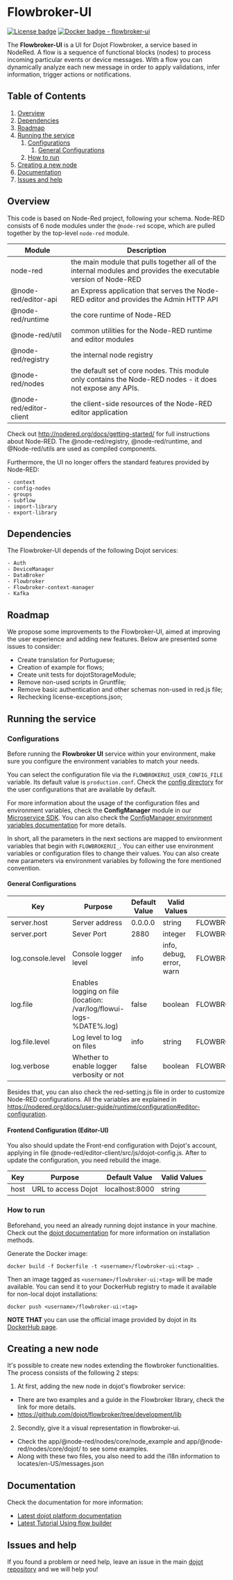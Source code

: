 # Flowbroker-UI

[![License badge](https://img.shields.io/badge/License-Apache%202.0-blue.svg)](https://opensource.org/licenses/Apache-2.0)
[![Docker badge - flowbroker-ui](https://img.shields.io/docker/pulls/dojot/flowbroker-ui.svg)](https://hub.docker.com/r/dojot/flowbroker-ui/)

The **Flowbroker-UI** is a UI for Dojot Flowbroker, a service based in NodeRed. A flow is a sequence of functional blocks (nodes) to process incoming particular events or device messages. With a flow you can dynamically analyze each new message in order to apply validations, infer information, trigger actions or notifications.

## **Table of Contents**

1. [Overview](#overview)
2. [Dependencies](#dependencies)
3. [Roadmap](#roadmap)
4. [Running the service](#running-the-service)
   1. [Configurations](#configurations)
      1. [General Configurations](#general-configurations)
   2. [How to run](#how-to-run)
5. [Creating a new node](#creating-a-new-node)
6. [Documentation](#documentation)
7. [Issues and help](#issues-and-help)

## Overview

This code is based on Node-Red project, following your schema. Node-RED consists of 6 node modules under the `@node-red` scope, which are pulled together by the top-level `node-red` module.

| Module                  | Description                                                                                                     |
| ----------------------- | --------------------------------------------------------------------------------------------------------------- |
| node-red                | the main module that pulls together all of the internal modules and provides the executable version of Node-RED |
| @node-red/editor-api    | an Express application that serves the Node-RED editor and provides the Admin HTTP API                          |
| @node-red/runtime       | the core runtime of Node-RED                                                                                    |
| @node-red/util          | common utilities for the Node-RED runtime and editor modules                                                    |
| @node-red/registry      | the internal node registry                                                                                      |
| @node-red/nodes         | the default set of core nodes. This module only contains the Node-RED nodes - it does not expose any APIs.      |
| @node-red/editor-client | the client-side resources of the Node-RED editor application                                                    |

Check out http://nodered.org/docs/getting-started/ for full instructions about Node-RED.
The @node-red/registry, @node-red/runtime, and @Node-red/utils are used as compiled components.

Furthermore, the UI no longer offers the standard features provided by Node-RED:

    - context
    - config-nodes
    - groups
    - subflow
    - import-library
    - export-library

## Dependencies

The Flowbroker-UI depends of the following Dojot services:

    - Auth
    - DeviceManager
    - DataBroker
    - Flowbroker
    - Flowbroker-context-manager
    - Kafka

## Roadmap

We propose some improvements to the Flowbroker-UI, aimed at improving the user experience and adding new features. Below are presented some issues to consider:

- Create translation for Portuguese;
- Creation of example for flows;
- Create unit tests for dojotStorageModule;
- Remove non-used scripts in Gruntfile;
- Remove basic authentication and other schemas non-used in red.js file;
- Rechecking license-exceptions.json;

## Running the service

### Configurations

Before running the **Flowbroker UI** service within your environment, make sure you configure the
environment variables to match your needs.

You can select the configuration file via the `FLOWBROKERUI_USER_CONFIG_FILE` variable. Its default value
is `production.conf`. Check the [config directory](./config) for the user configurations that are
available by default.

For more information about the usage of the configuration files and environment variables, check the
**ConfigManager** module in our [Microservice SDK](https://github.com/dojot/dojot-microservice-sdk-js).
You can also check the [ConfigManager environment variables documentation](https://github.com/dojot/dojot-microservice-sdk-js/blob/master/lib/configManager/README.md#environment-variables) for more details.

In short, all the parameters in the next sections are mapped to environment variables that begin
with `FLOWBROKERUI_`. You can either use environment variables or configuration files to change their values.
You can also create new parameters via environment variables by following the fore mentioned
convention.

#### General Configurations

| Key               | Purpose                                                             | Default Value | Valid Values             | Environment variable           |
| ----------------- | ------------------------------------------------------------------- | ------------- | ------------------------ | ------------------------------ |
| server.host       | Server address                                                      | 0.0.0.0       | string                   | FLOWBROKERUI_SERVER_HOST       |
| server.port       | Sever Port                                                          | 2880          | integer                  | FLOWBROKERUI_SERVER_PORT       |
| log.console.level | Console logger level                                                | info          | info, debug, error, warn | FLOWBROKERUI_LOG_CONSOLE_LEVEL |
| log.file          | Enables logging on file (location: /var/log/flowui-logs-%DATE%.log) | false         | boolean                  | FLOWBROKERUI_LOG_FILE          |
| log.file.level    | Log level to log on files                                           | info          | string                   | FLOWBROKERUI_LOG_FILE_LEVEL    |
| log.verbose       | Whether to enable logger verbosity or not                           | false         | boolean                  | FLOWBROKERUI_LOG_VERBOSE       |

Besides that, you can also check the red-setting.js file in order to customize Node-RED configurations. All the variables are explained in https://nodered.org/docs/user-guide/runtime/configuration#editor-configuration.

#### Frontend Configuration (Editor-UI)

You also should update the Front-end configuration with Dojot's account, applying in file @node-red/editor-client/src/js/dojot-config.js. After to update the configuration, you need rebuild the image.

| Key  | Purpose             | Default Value  | Valid Values |
| ---- | ------------------- | -------------- | ------------ |
| host | URL to access Dojot | localhost:8000 | string       |

### How to run

Beforehand, you need an already running dojot instance in your machine. Check out the
[dojot documentation](https://dojotdocs.readthedocs.io)
for more information on installation methods.

Generate the Docker image:

```shell
docker build -f Dockerfile -t <username>/flowbroker-ui:<tag> .
```

Then an image tagged as `<username>/flowbroker-ui:<tag>` will be made available. You can send it to
your DockerHub registry to made it available for non-local dojot installations:

```shell
docker push <username>/flowbroker-ui:<tag>
```

**NOTE THAT** you can use the official image provided by dojot in its [DockerHub page](https://hub.docker.com/r/dojot/flowbroker-ui).

## Creating a new node

It's possible to create new nodes extending the flowbroker functionalities. The process consists of the following 2 steps:

1. At first, adding the new node in dojot's flowbroker service:

- There are two examples and a guide in the Flowbroker library, check the link for more details.
- https://github.com/dojot/flowbroker/tree/development/lib

2. Secondly, give it a visual representation in flowbroker-ui.

- Check the app/@node-red/nodes/core/node_example and app/@node-red/nodes/core/dojot/ to see some examples.
- Along with these two files, you also need to add the i18n information to locates/en-US/messages.json

## Documentation

Check the documentation for more information:

- [Latest dojot platform documentation](https://dojotdocs.readthedocs.io/en/latest)
- [Latest Tutorial Using flow builder](https://dojotdocs.readthedocs.io/en/latest/flow.html)

## Issues and help

If you found a problem or need help, leave an issue in the main
[dojot repository](https://github.com/dojot/dojot) and we will help you!
